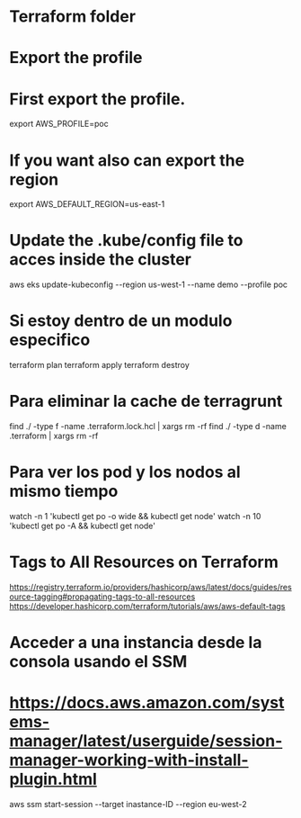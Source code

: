# Terraform folder

# Export the profile 
# First export the profile.
export AWS_PROFILE=poc

# If you want also can export the region
export AWS_DEFAULT_REGION=us-east-1

# Update the .kube/config file to acces inside the cluster
aws eks update-kubeconfig --region us-west-1 --name demo --profile poc

# Si estoy dentro de un modulo especifico
terraform plan
terraform apply
terraform destroy

# Para eliminar la cache de terragrunt
find ./ -type f -name .terraform.lock.hcl | xargs rm -rf
find ./ -type d -name .terraform | xargs rm -rf

# Para ver los pod y los nodos al mismo tiempo
watch -n 1 'kubectl get po -o wide  && kubectl get node'
watch -n 10 'kubectl get po -A && kubectl get node'


# Tags to All Resources on Terraform
https://registry.terraform.io/providers/hashicorp/aws/latest/docs/guides/resource-tagging#propagating-tags-to-all-resources
https://developer.hashicorp.com/terraform/tutorials/aws/aws-default-tags

# Acceder a una instancia desde la consola usando el SSM
# https://docs.aws.amazon.com/systems-manager/latest/userguide/session-manager-working-with-install-plugin.html
aws ssm start-session --target inastance-ID --region eu-west-2